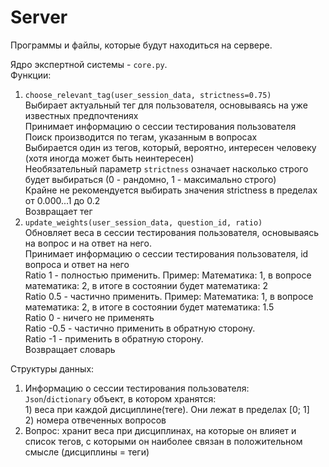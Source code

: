 # Server
Программы и файлы, которые будут находиться на сервере.

Ядро экспертной системы - `core.py`.\
Функции:
  1) `choose_relevant_tag(user_session_data, strictness=0.75)`\
        Выбирает актуальный тег для пользователя, основываясь на уже известных предпочтениях\
        Принимает информацию о сессии тестирования пользователя\
        Поиск производится по тегам, указанным в вопросах\
        Выбирается один из тегов, который, вероятно, интересен человеку (хотя иногда может быть неинтересен)\
        Необязательный параметр `strictness` означает насколько строго будет выбираться (0 - рандомно, 1 - максимально строго)\
        Крайне не рекомендуется выбирать значения strictness в пределах от 0.000...1 до 0.2\
        Возвращает тег
  2) `update_weights(user_session_data, question_id, ratio)`\
        Обновляет веса в сессии тестирования пользователя, основываясь на вопрос и на ответ на него.\
        Принимает информацию о сессии тестирования пользователя, id вопроса и ответ на него\
        Ratio 1 - полностью применить.  Пример: Математика: 1, в вопросе математика: 2, в итоге в состоянии будет математика: 2\
        Ratio 0.5 - частично применить. Пример: Математика: 1, в вопросе математика: 2, в итоге в состоянии будет математика: 1.5\
        Ratio 0 - ничего не применять\
        Ratio -0.5 - частично применить в обратную сторону.\
        Ratio -1 - применить в обратную сторону.\
        Возвращает словарь


Структуры данных:
  1) Информацию о сессии тестирования пользователя:\
        `Json`/`dictionary` объект, в котором хранятся:\
            1) веса при каждой дисциплине(теге). Они лежат в пределах [0; 1]\
            2) номера отвеченных вопросов
  2) Вопрос: хранит веса при дисциплинах, на которые он влияет и список тегов, с которыми он наиболее связан в положительном смысле (дисциплины = теги)
